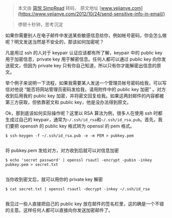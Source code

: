 > 本文由 [简悦 SimpRead](http://ksria.com/simpread/) 转码， 原文地址 [www.yejianye.com](https://www.yejianye.com/2012/10/24/send-sensitive-info-in-email/)

> 停顿十秒钟，思考沉淀

如果你需要别人在电子邮件中发送某些敏感信息给你，例如帐号密码，你会怎么做呢？明文发送当然是不安全的，那该如何加密呢？

凡是用过 ssh 的人对于 keypair 认证应该都有所了解，keypair 中的 public key 用于加密信息，private key 用于解密信息。任何人都可以通过 public key 向你发送密文，但因为 private key 只有你自己知道，所以只有你才能解密出信息的原文。

举个例子来说明一下流程，如果我需要某人发送一个管理员帐号密码给我，可以写信对他说 “能否将网站管理员密码发给我，请用附件中的 public key 加密” 。对方收到后用我的 public key 加密，并将密文回复给我。如果这两封邮件的内容都被第三方获取，但依靠密文和 public key，他是没办法得到原文。

Ok，那到底该如何实际操作呢？这里以 RSA 算法为例，很多人在使用 ssh 时都生成过自己的 keypair，通常为`~/.ssh/id_rsa`和`~/.ssh/id_rsa.pub`。首先，我们要把 openssh 的 public key 格式转为 openssl 的 pem 格式。

```
$ ssh-keygen -f ~/.ssh/id_rsa.pub -e -m PEM > pubkey.pem


```

将 pubkey.pem 发给对方，对方收到后就可以对信息加密

```
$ echo 'secret password' | openssl rsautl -encrypt -pubin -inkey pubkey.pem > secret.txt


```

当你收到密文后，就可以用你的 private key 解密

```
$ cat secret.txt | openssl rsautl -decrypt -inkey ~/.ssh/id_rsa


```

我见过一些人直接把自己的 public key 放在邮件的签名栏里，这的确是一个不错的主意。这样任何人都可以直接向你发送加密邮件了。